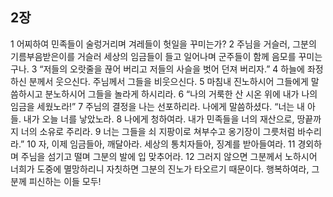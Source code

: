 ## 2장
1 어찌하여 민족들이 술렁거리며 겨레들이 헛일을 꾸미는가?
2 주님을 거슬러, 그분의 기름부음받은이를 거슬러 세상의 임금들이 들고 일어나며 군주들이 함께 음모를 꾸미는구나.
3 “저들의 오랏줄을 끊어 버리고 저들의 사슬을 벗어 던져 버리자.”
4 하늘에 좌정하신 분께서 웃으신다. 주님께서 그들을 비웃으신다.
5 마침내 진노하시어 그들에게 말씀하시고 분노하시어 그들을 놀라게 하시리라.
6 “나의 거룩한 산 시온 위에 내가 나의 임금을 세웠노라!”
7 주님의 결정을 나는 선포하리라. 나에게 말씀하셨다. “너는 내 아들. 내가 오늘 너를 낳았노라.
8 나에게 청하여라. 내가 민족들을 너의 재산으로, 땅끝까지 너의 소유로 주리라.
9 너는 그들을 쇠 지팡이로 쳐부수고 옹기장이 그릇처럼 바수리라.”
10 자, 이제 임금들아, 깨달아라. 세상의 통치자들아, 징계를 받아들여라.
11 경외하며 주님을 섬기고 떨며 그분의 발에 입 맞추어라.
12 그러지 않으면 그분께서 노하시어 너희가 도중에 멸망하리니 자칫하면 그분의 진노가 타오르기 때문이다. 행복하여라, 그분께 피신하는 이들 모두!

